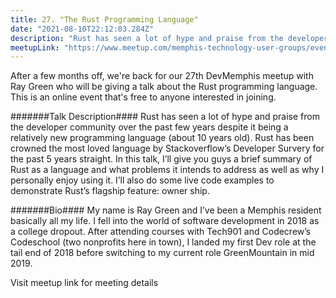 ```yaml
---
title: 27. "The Rust Programming Language"
date: "2021-08-10T22:12:03.284Z"
description: "Rust has seen a lot of hype and praise from the developer community over the past few years despite it being a relatively new programming language (about 10 years old). Rust has been crowned the most loved language by Stackoverflow’s Developer Survery for the past 5 years straight. In this talk, I’ll give you guys a brief summary of Rust as a language and what problems it intends to address as well as why I personally enjoy using it. I’ll also do some live code examples to demonstrate Rust’s flagship feature: owner ship."
meetupLink: "https://www.meetup.com/memphis-technology-user-groups/events/wvmklrycclbfb/"
---
```


After a few months off, we're back for our 27th DevMemphis meetup with Ray Green who will be giving a talk about the Rust programming language. This is an online event that's free to anyone interested in joining.

#######Talk Description####
Rust has seen a lot of hype and praise from the developer community over the past few years despite it being a relatively new programming language (about 10 years old). Rust has been crowned the most loved language by Stackoverflow’s Developer Survery for the past 5 years straight. In this talk, I’ll give you guys a brief summary of Rust as a language and what problems it intends to address as well as why I personally enjoy using it. I’ll also do some live code examples to demonstrate Rust’s flagship feature: owner ship.

#######Bio####
My name is Ray Green and I’ve been a Memphis resident basically all my life. I fell into the world of software development in 2018 as a college dropout. After attending courses with Tech901 and Codecrew’s Codeschool (two nonprofits here in town), I landed my first Dev role at the tail end of 2018 before switching to my current role GreenMountain in mid 2019.

Visit meetup link for meeting details
